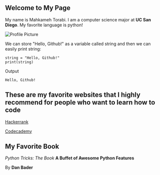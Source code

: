 ## Welcome to My Page

My name is Mahkameh Torabi. I am a computer science major at **UC San Diego**. My favorite language is python!

![Profile Picture](https://avatars2.githubusercontent.com/u/59551192?s=400&u=f57c494334a7438ed57702fb493f57fa0f81bd11&v=4)


We can store "Hello, Github!" as a variable called string and then we can easily print string:


```
string = "Hello, Github!"
print(string)
```

Output

```
Hello, Github!
```


## These are my favorite websites that I highly recommend for people who want to learn how to code
[Hackerrank](https://www.hackerrank.com/domains/python)

[Codecademy](https://www.codecademy.com/learn/learn-python)


## My Favorite Book
*Python Tricks: The Book* **A Buffet of Awesome Python Features**

By **Dan Bader**
